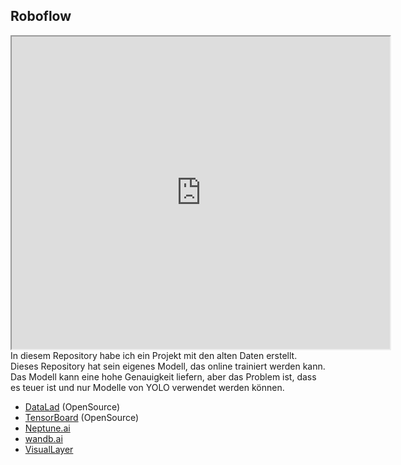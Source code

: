 ## Roboflow

<iframe src = "https://roboflow.com/" width = "120%" height = "500"></iframe>
In diesem Repository habe ich ein Projekt mit den alten Daten erstellt. Dieses Repository hat sein eigenes Modell, das online trainiert werden kann. Das Modell kann eine hohe Genauigkeit liefern, aber das Problem ist, dass es teuer ist und nur Modelle von YOLO verwendet werden können.

- [DataLad](https://www.datalad.org/#install) (OpenSource)
- [TensorBoard](https://www.tensorflow.org/tensorboard) (OpenSource)
- [Neptune.ai](https://neptune.ai/)
- [wandb.ai](https://wandb.ai/)
- [VisualLayer](https://www.visual-layer.com/)


